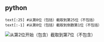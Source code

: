 ## python

```
text[:25] #从第0位（包括）截取到第25位（不包括）
text[:-1] #从第0位（包括）截取到倒数第1位（不包括）
```
![从第2位开始（包含）截取到第7位（不包含）](https://wanwurong.oss-cn-beijing.aliyuncs.com/picgo/202301081200549.png)

```

```
